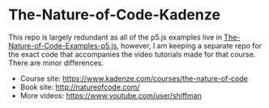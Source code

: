 # The-Nature-of-Code-Kadenze

This repo is largely redundant as all of the p5.js examples live in [The-Nature-of-Code-Examples-p5.js](https://github.com/shiffman/The-Nature-of-Code-Examples-p5.js), however, I am keeping a separate repo for the exact code that accompanies the video tutorials made for that course.  There are minor differences.

* Course site: https://www.kadenze.com/courses/the-nature-of-code
* Book site: http://natureofcode.com/
* More videos: https://www.youtube.com/user/shiffman
